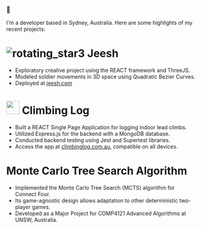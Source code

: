 ### 👋

I'm a developer based in Sydney, Australia. Here are some highlights of my recent projects:

# ![rotating_star3](https://github.com/kellyr27/kellyr27/assets/83458976/28066a82-38e3-4dd1-8b26-857ba0557c4e)  Jeesh
- Exploratory creative project using the REACT framework and ThreeJS.
- Modeled soldier movements in 3D space using Quadratic Bezier Curves.
- Deployed at [jeesh.com](https://jeesh.com)

# <img src="https://github.com/kellyr27/Indoor-Climbing-Log-2.0/assets/83458976/8661b386-4465-4216-a96d-c2f9c5bccc55" width="35">  Climbing Log
- Built a REACT Single Page Application for logging indoor lead climbs.
- Utilized Express.js for the backend with a MongoDB database.
- Conducted backend testing using Jest and Supertest libraries.
- Access the app at [climbinglog.com.au](https://climbinglog.com.au), compatible on all devices.

# Monte Carlo Tree Search Algorithm
- Implemented the Monte Carlo Tree Search (MCTS) algorithm for Connect Four.
- Its game-agnostic design allows adaptation to other deterministic two-player games.
- Developed as a Major Project for COMP4121 Advanced Algorithms at UNSW, Australia.
